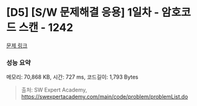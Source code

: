 # [D5] [S/W 문제해결 응용] 1일차 - 암호코드 스캔 - 1242 

[문제 링크](https://swexpertacademy.com/main/code/problem/problemDetail.do?contestProbId=AV15JEKKAM8CFAYD) 

### 성능 요약

메모리: 70,868 KB, 시간: 727 ms, 코드길이: 1,793 Bytes



> 출처: SW Expert Academy, https://swexpertacademy.com/main/code/problem/problemList.do